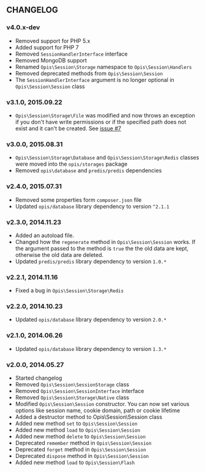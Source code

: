 CHANGELOG
---------
### v4.0.x-dev

* Removed support for PHP 5.x
* Added support for PHP 7
* Removed `SessionHandlerInterface` interface
* Removed MongoDB support
* Renamed `Opis\Session\Storage` namespace to `Opis\Session\Handlers`
* Removed deprecated methods from `Opis\Session\Session`
* The `SessionHandlerInterface` argument is no longer optional in `Opis\Session\Session` class


### v3.1.0, 2015.09.22

* `Opis\Session\Storage\File` was modified and now throws an exception if you don't
have write permissions or if the specified path does not exist and it can't be created.
See [issue #7](https://github.com/opis/session/issues/7)

### v3.0.0, 2015.08.31

* `Opis\Session\Storage\Database` and `Opis\Session\Storage\Redis` classes were moved into
the `opis/storages` package
* Removed `opis\database` and `predis/predis` dependencies

### v2.4.0, 2015.07.31

* Removed some properties form `composer.json` file
* Updated `opis/database` library dependency to version `^2.1.1`

### v2.3.0, 2014.11.23

* Added an autoload file.
* Changed how the `regenerate` method in `Opis\Session\Session` works. If the argument passed
to the method is `true` the the old data are kept, otherwise the old data are deleted.
* Updated `predis/predis` library dependency to version `1.0.*`

### v2.2.1, 2014.11.16

* Fixed a bug in `Opis\Session\Storage\Redis`

### v2.2.0, 2014.10.23

* Updated `opis/database` library dependency to version `2.0.*`

### v2.1.0, 2014.06.26

* Updated `opis/database` library dependency to version `1.3.*`

### v2.0.0, 2014.05.27

* Started changelog
* Removed `Opis\Session\SessionStorage` class
* Removed `Opis\Session\SessionInterface` interface
* Removed `Opis\Session\Storage\Native` class
* Modified `Opis\Session\Session` constructor.
    You can now set various options like session name, cookie domain, path or cookie lifetime
* Added a destructor method to Opis\Session\Session class
* Added new method `set` to `Opis\Session\Session`
* Added new method `load` to `Opis\Session\Session`
* Added new method `delete` to `Opis\Session\Session`
* Deprecated `remember` method in `Opis\Session\Session`
* Deprecated `forget` method in `Opis\Session\Session`
* Deprecated `dispose` method in `Opis\Session\Session`
* Added new method `load` to `Opis\Session\Flash`